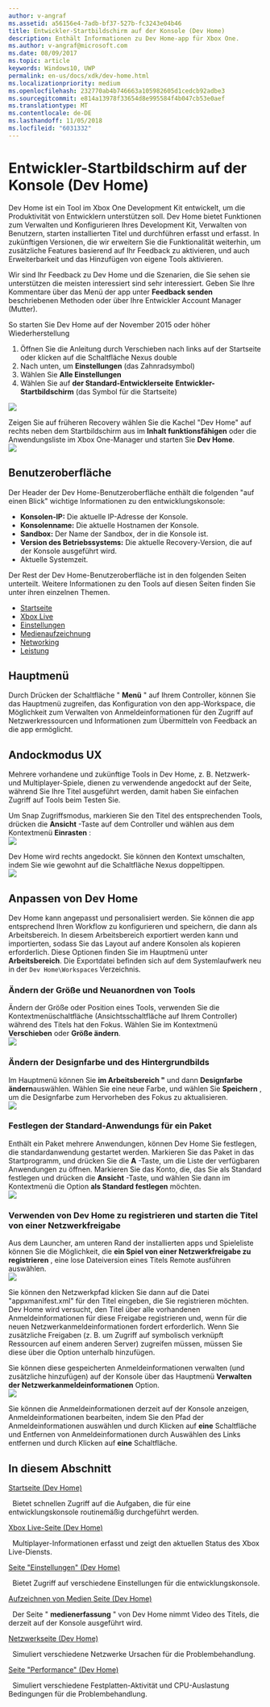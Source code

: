 ```yaml
---
author: v-angraf
ms.assetid: a56156e4-7adb-bf37-527b-fc3243e04b46
title: Entwickler-Startbildschirm auf der Konsole (Dev Home)
description: Enthält Informationen zu Dev Home-app für Xbox One.
ms.author: v-angraf@microsoft.com
ms.date: 08/09/2017
ms.topic: article
keywords: Windows10, UWP
permalink: en-us/docs/xdk/dev-home.html
ms.localizationpriority: medium
ms.openlocfilehash: 232770ab4b746663a105982605d1cedcb92adbe3
ms.sourcegitcommit: e814a13978f33654d8e995584f4b047cb53e0aef
ms.translationtype: MT
ms.contentlocale: de-DE
ms.lasthandoff: 11/05/2018
ms.locfileid: "6031332"
---
```

# <a name="developer-home-on-the-console-dev-home"></a>Entwickler-Startbildschirm auf der Konsole (Dev Home)
   
  
Dev Home ist ein Tool im Xbox One Development Kit entwickelt, um die Produktivität von Entwicklern unterstützen soll. Dev Home bietet Funktionen zum Verwalten und Konfigurieren Ihres Development Kit, Verwalten von Benutzern, starten installierten Titel und durchführen erfasst und erfasst. In zukünftigen Versionen, die wir erweitern Sie die Funktionalität weiterhin, um zusätzliche Features basierend auf Ihr Feedback zu aktivieren, und auch Erweiterbarkeit und das Hinzufügen von eigene Tools aktivieren.   
   
  
Wir sind Ihr Feedback zu Dev Home und die Szenarien, die Sie sehen sie unterstützen die meisten interessiert sind sehr interessiert. Geben Sie Ihre Kommentare über das Menü der app unter **Feedback senden** beschriebenen Methoden oder über Ihre Entwickler Account Manager (Mutter).   
   
  
So starten Sie Dev Home auf der November 2015 oder höher Wiederherstellung  
 
   1. Öffnen Sie die Anleitung durch Verschieben nach links auf der Startseite oder klicken auf die Schaltfläche Nexus double  
   1. Nach unten, um **Einstellungen** (das Zahnradsymbol)   
   1. Wählen Sie **Alle Einstellungen**  
   1. Wählen Sie auf **der Standard-Entwicklerseite** **Entwickler-Startbildschirm** (das Symbol für die Startseite)   

 ![](images/dev_home_icons.png)   
  
Zeigen Sie auf früheren Recovery wählen Sie die Kachel "Dev Home" auf rechts neben dem Startbildschirm aus im **Inhalt funktionsfähigen** oder die Anwendungsliste im Xbox One-Manager und starten Sie **Dev Home**.   
 ![](images/dev_home_1.png) 
<a id="ID4EBC"></a>

   

## <a name="user-interface"></a>Benutzeroberfläche  
   
  
Der Header der Dev Home-Benutzeroberfläche enthält die folgenden "auf einen Blick" wichtige Informationen zu den entwicklungskonsole:   
 
   *  **Konsolen-IP:** Die aktuelle IP-Adresse der Konsole.   
   *  **Konsolenname:** Die aktuelle Hostnamen der Konsole.  
   *  **Sandbox:** Der Name der Sandbox, der in die Konsole ist.  
   *  **Version des Betriebssystems:** Die aktuelle Recovery-Version, die auf der Konsole ausgeführt wird.
   *  Aktuelle Systemzeit.   

   
  
Der Rest der Dev Home-Benutzeroberfläche ist in den folgenden Seiten unterteilt. Weitere Informationen zu den Tools auf diesen Seiten finden Sie unter ihren einzelnen Themen.   
 
   *  [Startseite](devhome-home.md)  
   *  [Xbox Live](devhome-live.md)  
   *  [Einstellungen](devhome-settings.md)  
   *  [Medienaufzeichnung](devhome-capture.md)  
   *  [Networking](devhome-networking.md)  
   *  [Leistung](devhome-performance.md)  

  
<a id="ID4EKE"></a>

   

## <a name="main-menu"></a>Hauptmenü  
   
  
Durch Drücken der Schaltfläche " **Menü** " auf Ihrem Controller, können Sie das Hauptmenü zugreifen, das Konfiguration von den app-Workspace, die Möglichkeit zum Verwalten von Anmeldeinformationen für den Zugriff auf Netzwerkressourcen und Informationen zum Übermitteln von Feedback an die app ermöglicht.   
  
<a id="ID4EUE"></a>

   

## <a name="snap-mode-ux"></a>Andockmodus UX  
   
  
Mehrere vorhandene und zukünftige Tools in Dev Home, z. B. Netzwerk- und Multiplayer-Spiele, dienen zu verwendende angedockt auf der Seite, während Sie Ihre Titel ausgeführt werden, damit haben Sie einfachen Zugriff auf Tools beim Testen Sie.   
   
  
Um Snap Zugriffsmodus, markieren Sie den Titel des entsprechenden Tools, drücken die **Ansicht** -Taste auf dem Controller und wählen aus dem Kontextmenü **Einrasten** :  
 ![](images/dev_home_4.png)   
  
Dev Home wird rechts angedockt. Sie können den Kontext umschalten, indem Sie wie gewohnt auf die Schaltfläche Nexus doppeltippen.  
 ![](images/dev_home_5.png)  
<a id="ID4EKF"></a>

   

## <a name="customizing-dev-home"></a>Anpassen von Dev Home  
   
  
Dev Home kann angepasst und personalisiert werden. Sie können die app entsprechend Ihren Workflow zu konfigurieren und speichern, die dann als Arbeitsbereich. In diesem Arbeitsbereich exportiert werden kann und importierten, sodass Sie das Layout auf andere Konsolen als kopieren erforderlich. Diese Optionen finden Sie im Hauptmenü unter **Arbeitsbereich**. Die Exportdatei befinden sich auf dem Systemlaufwerk neu in der `Dev Home\Workspaces` Verzeichnis.   
 
<a id="ID4EVF"></a>

   

### <a name="resizing-and-reordering-tools"></a>Ändern der Größe und Neuanordnen von Tools  
   
  
Ändern der Größe oder Position eines Tools, verwenden Sie die Kontextmenüschaltfläche (Ansichtsschaltfläche auf Ihrem Controller) während des Titels hat den Fokus. Wählen Sie im Kontextmenü **Verschieben** oder **Größe ändern**.   
 ![](images/dev_home_6.png)  
<a id="ID4EEG"></a>

   

### <a name="changing-theme-color-and-background-image"></a>Ändern der Designfarbe und des Hintergrundbilds  
   
  
Im Hauptmenü können Sie **im Arbeitsbereich "** und dann **Designfarbe ändern**auswählen. Wählen Sie eine neue Farbe, und wählen Sie **Speichern** , um die Designfarbe zum Hervorheben des Fokus zu aktualisieren.   
 ![](images/dev_home_7.png)  
<a id="ID4EVG"></a>

   

### <a name="setting-the-default-application-for-a-package"></a>Festlegen der Standard-Anwendungs für ein Paket  
   
  
Enthält ein Paket mehrere Anwendungen, können Dev Home Sie festlegen, die standardanwendung gestartet werden. Markieren Sie das Paket in das Startprogramm, und drücken Sie die **A** -Taste, um die Liste der verfügbaren Anwendungen zu öffnen. Markieren Sie das Konto, die, das Sie als Standard festlegen und drücken die **Ansicht** -Taste, und wählen Sie dann im Kontextmenü die Option **als Standard festlegen** möchten.   
 ![](images/dev_home_setdefault.png)  
<a id="ID4EGH"></a>

   

### <a name="using-dev-home-to-register-and-launch-titles-from-a-network-share"></a>Verwenden von Dev Home zu registrieren und starten die Titel von einer Netzwerkfreigabe  
   
  
Aus dem Launcher, am unteren Rand der installierten apps und Spieleliste können Sie die Möglichkeit, die **ein Spiel von einer Netzwerkfreigabe zu registrieren** , eine lose Dateiversion eines Titels Remote ausführen auswählen.   
 ![](images/dev_home_8.png)   
  
Sie können den Netzwerkpfad klicken Sie dann auf die Datei "appxmanifest.xml" für den Titel eingeben, die Sie registrieren möchten. Dev Home wird versucht, den Titel über alle vorhandenen Anmeldeinformationen für diese Freigabe registrieren und, wenn für die neuen Netzwerkanmeldeinformationen fordert erforderlich. Wenn Sie zusätzliche Freigaben (z. B. um Zugriff auf symbolisch verknüpft Ressourcen auf einem anderen Server) zugreifen müssen, müssen Sie diese über die Option unterhalb hinzufügen.   
   
  
Sie können diese gespeicherten Anmeldeinformationen verwalten (und zusätzliche hinzufügen) auf der Konsole über das Hauptmenü **Verwalten der Netzwerkanmeldeinformationen** Option.   
 ![](images/dev_home_9.png)   
  
Sie können die Anmeldeinformationen derzeit auf der Konsole anzeigen, Anmeldeinformationen bearbeiten, indem Sie den Pfad der Anmeldeinformationen auswählen und durch Klicken auf **eine** Schaltfläche und Entfernen von Anmeldeinformationen durch Auswählen des Links entfernen und durch Klicken auf **eine** Schaltfläche.   
   
<a id="ID4EGAAC"></a>

   

## <a name="in-this-section"></a>In diesem Abschnitt  
  
[Startseite (Dev Home)](devhome-home.md)  


&nbsp;&nbsp;Bietet schnellen Zugriff auf die Aufgaben, die für eine entwicklungskonsole routinemäßig durchgeführt werden. 
  
  
[Xbox Live-Seite (Dev Home)](devhome-live.md)  


&nbsp;&nbsp;Multiplayer-Informationen erfasst und zeigt den aktuellen Status des Xbox Live-Diensts. 
  
  
[Seite "Einstellungen" (Dev Home)](devhome-settings.md)  


&nbsp;&nbsp;Bietet Zugriff auf verschiedene Einstellungen für die entwicklungskonsole. 
  
  
[Aufzeichnen von Medien Seite (Dev Home)](devhome-capture.md)  


&nbsp;&nbsp;Der Seite " **medienerfassung** " von Dev Home nimmt Video des Titels, die derzeit auf der Konsole ausgeführt wird. 
  
  
[Netzwerkseite (Dev Home)](devhome-networking.md)  


&nbsp;&nbsp;Simuliert verschiedene Netzwerke Ursachen für die Problembehandlung. 
  
  
[Seite "Performance" (Dev Home)](devhome-performance.md)  


&nbsp;&nbsp;Simuliert verschiedene Festplatten-Aktivität und CPU-Auslastung Bedingungen für die Problembehandlung. 
 